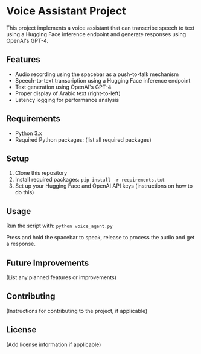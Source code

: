 # Voice Assistant Project

This project implements a voice assistant that can transcribe speech to text using a Hugging Face inference endpoint and generate responses using OpenAI's GPT-4.

## Features
- Audio recording using the spacebar as a push-to-talk mechanism
- Speech-to-text transcription using a Hugging Face inference endpoint
- Text generation using OpenAI's GPT-4
- Proper display of Arabic text (right-to-left)
- Latency logging for performance analysis

## Requirements
- Python 3.x
- Required Python packages: (list all required packages)

## Setup
1. Clone this repository
2. Install required packages: `pip install -r requirements.txt`
3. Set up your Hugging Face and OpenAI API keys (instructions on how to do this)

## Usage
Run the script with: `python voice_agent.py`

Press and hold the spacebar to speak, release to process the audio and get a response.

## Future Improvements
(List any planned features or improvements)

## Contributing
(Instructions for contributing to the project, if applicable)

## License
(Add license information if applicable)